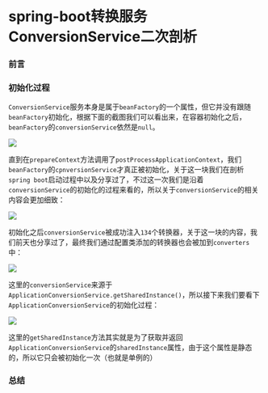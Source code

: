 # spring-boot转换服务ConversionService二次剖析

### 前言



### 初始化过程

`ConversionService`服务本身是属于`beanFactory`的一个属性，但它并没有跟随`beanFactory`初始化，根据下面的截图我们可以看出来，在容器初始化之后，`beanFactory`的`conversionService`依然是`null`。

![](https://gitee.com/sysker/picBed/raw/master/blog/20210918083644.png)

直到在`prepareContext`方法调用了`postProcessApplicationContext`，我们`beanFactory`的`cpnversionService`才真正被初始化，关于这一块我们在剖析`spring boot`启动过程中以及分享过了，不过这一次我们是沿着`conversionService`的初始化的过程来看的，所以关于`conversionService`的相关内容会更加细致：

![](https://gitee.com/sysker/picBed/raw/master/blog/20210918084454.png)

初始化之后`conversionService`被成功注入`134`个转换器，关于这一块的内容，我们前天也分享过了，最终我们通过配置类添加的转换器也会被加到`converters`中：

![](https://gitee.com/sysker/picBed/raw/master/blog/20210918084756.png)

这里的`conversionService`来源于`ApplicationConversionService.getSharedInstance()`，所以接下来我们要看下`ApplicationConversionService`的初始化过程：

![](https://gitee.com/sysker/picBed/raw/master/blog/20210918085713.png)

这里的`getSharedInstance`方法其实就是为了获取并返回`ApplicationConversionService`的`sharedInstance`属性，由于这个属性是静态的，所以它只会被初始化一次（也就是单例的）

### 总结

